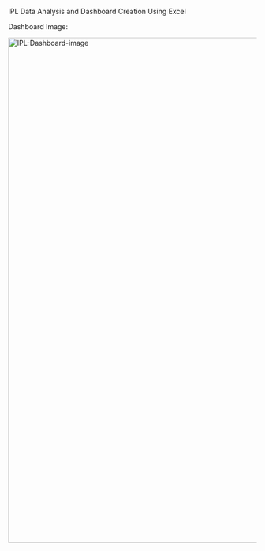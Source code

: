 IPL Data Analysis and Dashboard Creation Using Excel

Dashboard Image:

<img width="1024" alt="IPL-Dashboard-image" src="https://user-images.githubusercontent.com/72075661/229274295-554f7b1a-0007-4b09-9ea7-c178a9685057.png">
